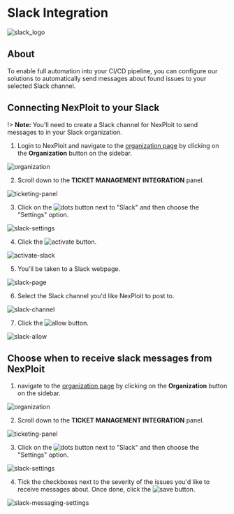 # Slack Integration

![slack_logo](media/slack-logo.png ':size=40%')

## About
To enable full automation into your CI/CD pipeline, you can configure our solutions to automatically send messages about found issues to your selected Slack channel.

## Connecting NexPloit to your Slack

!> **Note:** You'll need to create a Slack channel for NexPloit to send messages to in your Slack organization.

1. Login to NexPloit and navigate to the [organization page](https://nexploit.app/organization) by clicking on the **Organization** button on the sidebar.

![organization](media/go-to-organization.png ':size=45%')

2. Scroll down to the **TICKET MANAGEMENT INTEGRATION** panel.

![ticketing-panel](media/ticketing-panel.png ':size=45%')

3. Click on the ![dots](media/dots_button.png ':size=1%') button next to "Slack" and then choose the "Settings" option.

![slack-settings](media/slack-ticketing-settings.png ':size=45%')

4. Click the ![activate](media/activate-slack_button.png ':size=10%') button.

![activate-slack](media/activate-slack.png ':size=45%')

5. You'll be taken to a Slack webpage.

![slack-page](media/slack-page.png ':size=45%')

6. Select the Slack channel you'd like NexPloit to post to.

![slack-channel](media/slack-choose-channel.png ':size=45%')

7. Click the ![allow](media/slack-allow_button.png ':size=5%') button.

![slack-allow](media/slack-allow.png ':size=45%')

## Choose when to receive slack messages from NexPloit

1. navigate to the [organization page](https://nexploit.app/organization) by clicking on the **Organization** button on the sidebar.

![organization](media/go-to-organization.png ':size=45%')

2. Scroll down to the **TICKET MANAGEMENT INTEGRATION** panel.

![ticketing-panel](media/ticketing-panel.png ':size=45%')

3. Click on the ![dots](media/dots_button.png ':size=1%') button next to "Slack" and then choose the "Settings" option.

![slack-settings](media/slack-ticketing-settings-act.png ':size=45%')

4. Tick the checkboxes next to the severity of the issues you'd like to receive messages about. Once done, click the ![save](media/save_button.png ':size=4%') button.

![slack-messaging-settings](media/slack-messaging-settings.png ':size=45%')